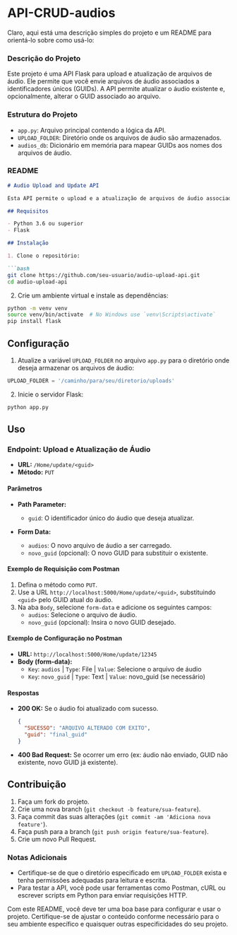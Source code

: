 # API-CRUD-audios

Claro, aqui está uma descrição simples do projeto e um README para orientá-lo sobre como usá-lo:

### Descrição do Projeto

Este projeto é uma API Flask para upload e atualização de arquivos de áudio. Ele permite que você envie arquivos de áudio associados a identificadores únicos (GUIDs). A API permite atualizar o áudio existente e, opcionalmente, alterar o GUID associado ao arquivo.

### Estrutura do Projeto

- `app.py`: Arquivo principal contendo a lógica da API.
- `UPLOAD_FOLDER`: Diretório onde os arquivos de áudio são armazenados.
- `audios_db`: Dicionário em memória para mapear GUIDs aos nomes dos arquivos de áudio.

### README

```markdown
# Audio Upload and Update API

Esta API permite o upload e a atualização de arquivos de áudio associados a identificadores únicos (GUIDs). 

## Requisitos

- Python 3.6 ou superior
- Flask

## Instalação

1. Clone o repositório:

```bash
git clone https://github.com/seu-usuario/audio-upload-api.git
cd audio-upload-api
```

2. Crie um ambiente virtual e instale as dependências:

```bash
python -m venv venv
source venv/bin/activate  # No Windows use `venv\Scripts\activate`
pip install flask
```

## Configuração

1. Atualize a variável `UPLOAD_FOLDER` no arquivo `app.py` para o diretório onde deseja armazenar os arquivos de áudio:

```python
UPLOAD_FOLDER = '/caminho/para/seu/diretorio/uploads'
```

2. Inicie o servidor Flask:

```bash
python app.py
```

## Uso

### Endpoint: Upload e Atualização de Áudio

- **URL:** `/Home/update/<guid>`
- **Método:** `PUT`

#### Parâmetros

- **Path Parameter:**
  - `guid`: O identificador único do áudio que deseja atualizar.

- **Form Data:**
  - `audios`: O novo arquivo de áudio a ser carregado.
  - `novo_guid` (opcional): O novo GUID para substituir o existente.

#### Exemplo de Requisição com Postman

1. Defina o método como `PUT`.
2. Use a URL `http://localhost:5000/Home/update/<guid>`, substituindo `<guid>` pelo GUID atual do áudio.
3. Na aba `Body`, selecione `form-data` e adicione os seguintes campos:
   - `audios`: Selecione o arquivo de áudio.
   - `novo_guid` (opcional): Insira o novo GUID desejado.

#### Exemplo de Configuração no Postman

- **URL:** `http://localhost:5000/Home/update/12345`
- **Body (form-data):**
  - `Key`: `audios` | `Type`: File | `Value`: Selecione o arquivo de áudio
  - `Key`: `novo_guid` | `Type`: Text | `Value`: novo_guid (se necessário)

#### Respostas

- **200 OK:** Se o áudio foi atualizado com sucesso.
  ```json
  {
    "SUCESSO": "ARQUIVO ALTERADO COM EXITO",
    "guid": "final_guid"
  }
  ```
- **400 Bad Request:** Se ocorrer um erro (ex: áudio não enviado, GUID não existente, novo GUID já existente).

## Contribuição

1. Faça um fork do projeto.
2. Crie uma nova branch (`git checkout -b feature/sua-feature`).
3. Faça commit das suas alterações (`git commit -am 'Adiciona nova feature'`).
4. Faça push para a branch (`git push origin feature/sua-feature`).
5. Crie um novo Pull Request.



### Notas Adicionais

- Certifique-se de que o diretório especificado em `UPLOAD_FOLDER` exista e tenha permissões adequadas para leitura e escrita.
- Para testar a API, você pode usar ferramentas como Postman, cURL ou escrever scripts em Python para enviar requisições HTTP.

Com este README, você deve ter uma boa base para configurar e usar o projeto. Certifique-se de ajustar o conteúdo conforme necessário para o seu ambiente específico e quaisquer outras especificidades do seu projeto.
